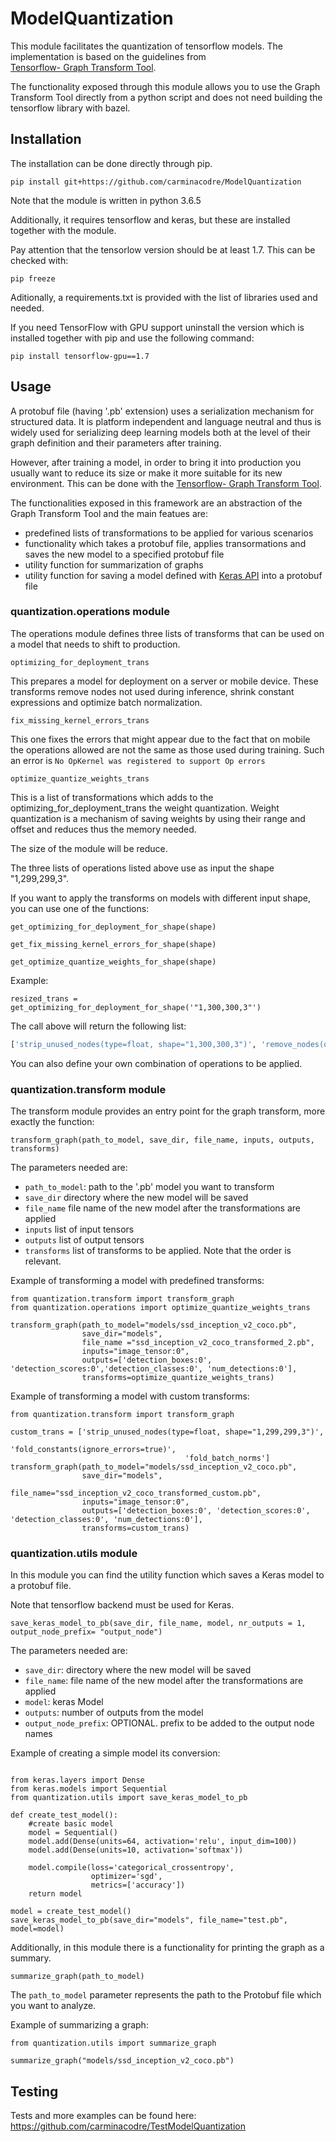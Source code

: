 # ModelQuantization

This module facilitates the quantization of tensorflow models. 
The implementation is based on the guidelines from  
[Tensorflow- Graph Transform Tool](https://github.com/tensorflow/tensorflow/blob/master/tensorflow/tools/graph_transforms/README.md).


The functionality exposed through this module allows you to use the
Graph Transform Tool directly from a python script and does not need 
building the tensorflow library with bazel.

## Installation

The installation can be done directly through pip.

`
pip install git+https://github.com/carminacodre/ModelQuantization
`

Note that the module is written in python 3.6.5

Additionally, it requires tensorflow and keras, but these
are installed together with the module.

Pay attention that the tensorlow version should be at least 1.7.
This can be checked with:

`
pip freeze
`

Aditionally, a requirements.txt is provided with the list of libraries used 
and needed.

If you need TensorFlow with GPU support uninstall the version which is installed together with pip 
and use the following command:

`
pip install tensorflow-gpu==1.7
`

## Usage

A protobuf file (having '.pb' extension) uses a serialization mechanism for 
structured data. It is platform independent and language neutral and thus is widely used
for serializing deep learning models both at the level of their graph definition and their 
parameters after training. 

However, after training a model, in order to bring it into production you usually want to
reduce its size or make it more suitable for its new environment. This can be done with the 
[Tensorflow- Graph Transform Tool](https://github.com/tensorflow/tensorflow/blob/master/tensorflow/tools/graph_transforms/README.md).

The functionalities exposed in this framework are an abstraction of the Graph Transform Tool and 
the main featues are:
* predefined lists of transformations to be applied for various scenarios
* functionality which takes a protobuf file, applies transormations and saves the
new model to a specified protobuf file
* utility function for summarization of graphs
* utility function for saving a model defined with
[Keras API](https://keras.io/) into a protobuf file

### quantization.operations module
The operations module defines three lists of transforms that can be used
on a model that needs to shift to production.

```
optimizing_for_deployment_trans
```

This prepares a model for deployment on a server or mobile device.
These transforms remove nodes not used during inference,
shrink constant expressions and optimize batch normalization. 

```
fix_missing_kernel_errors_trans
```

This one fixes the errors that might appear due to the fact that on mobile
the operations allowed are not the same as those used during training.
Such an error is `No OpKernel was registered to support Op errors`

```
optimize_quantize_weights_trans
```

This is a list of transformations which adds to the optimizing_for_deployment_trans
the weight quantization. Weight quantization is a mechanism of saving weights by using their range
and offset and reduces thus the memory needed.

The size of the module will be reduce. 

The three lists of operations listed above use as input the shape
"1,299,299,3".

If you want to apply the transforms on models with different input shape,
you can use one of the functions:
```
get_optimizing_for_deployment_for_shape(shape)
```
```
get_fix_missing_kernel_errors_for_shape(shape)
```
```
get_optimize_quantize_weights_for_shape(shape)
```

Example:
```
resized_trans = get_optimizing_for_deployment_for_shape('"1,300,300,3"')
```

The call above will return the following list:
```python
['strip_unused_nodes(type=float, shape="1,300,300,3")', 'remove_nodes(op=Identity, op=CheckNumerics)', 'fold_constants(ignore_errors=true)', 'fold_batch_norms', 'fold_old_batch_norms']
```

You can also define your own combination of operations to be applied.

### quantization.transform module

The transform module provides an entry point for the graph transform, more exactly the
function:
```
transform_graph(path_to_model, save_dir, file_name, inputs, outputs, transforms)
```

The parameters needed are:
* `path_to_model`: path to the '.pb' model you want to transform
* `save_dir` directory where the new model will be saved
* `file_name` file name of the new model after the transformations are applied
* `inputs` list of input tensors
* `outputs` list of output tensors
* `transforms` list of transforms to be applied. Note that the order is relevant.

Example of transforming a model with predefined transforms:
```
from quantization.transform import transform_graph
from quantization.operations import optimize_quantize_weights_trans 

transform_graph(path_to_model="models/ssd_inception_v2_coco.pb",
                save_dir="models",
                file_name ="ssd_inception_v2_coco_transformed_2.pb",
                inputs="image_tensor:0",
                outputs=['detection_boxes:0', 'detection_scores:0','detection_classes:0', 'num_detections:0'],
                transforms=optimize_quantize_weights_trans)
```

Example of transforming a model with custom transforms:
```
from quantization.transform import transform_graph

custom_trans = ['strip_unused_nodes(type=float, shape="1,299,299,3")',
                                       'fold_constants(ignore_errors=true)',
                                       'fold_batch_norms']
transform_graph(path_to_model="models/ssd_inception_v2_coco.pb",
                save_dir="models",
                file_name="ssd_inception_v2_coco_transformed_custom.pb",
                inputs="image_tensor:0",
                outputs=['detection_boxes:0', 'detection_scores:0', 'detection_classes:0', 'num_detections:0'],
                transforms=custom_trans)
```

### quantization.utils module

In this module you can find the utility function which saves a Keras model
to a protobuf file.

Note that tensorflow backend must be used for Keras.

```
save_keras_model_to_pb(save_dir, file_name, model, nr_outputs = 1, output_node_prefix= "output_node")
```

The parameters needed are:
* `save_dir`: directory where the new model will be saved
* `file_name`: file name of the new model after the transformations are applied
* `model`: keras Model
* `outputs`: number of outputs from the model
* `output_node_prefix`: OPTIONAL. prefix to be added to the output node names

Example of creating a simple model its conversion:
```

from keras.layers import Dense
from keras.models import Sequential
from quantization.utils import save_keras_model_to_pb

def create_test_model():
    #create basic model
    model = Sequential()
    model.add(Dense(units=64, activation='relu', input_dim=100))
    model.add(Dense(units=10, activation='softmax'))

    model.compile(loss='categorical_crossentropy',
                  optimizer='sgd',
                  metrics=['accuracy'])
    return model
    
model = create_test_model()
save_keras_model_to_pb(save_dir="models", file_name="test.pb", model=model)

```

Additionally, in this module there is a functionality for printing the graph as a summary.
```
summarize_graph(path_to_model)
```
The `path_to_model` parameter represents the path to the Protobuf file
which you want to analyze.

Example of summarizing a graph:
```
from quantization.utils import summarize_graph

summarize_graph("models/ssd_inception_v2_coco.pb")
```

## Testing

Tests and more examples can be found here:
https://github.com/carminacodre/TestModelQuantization



